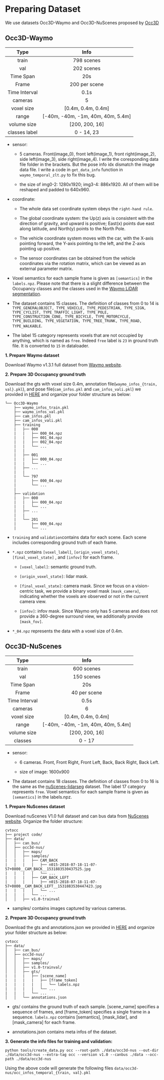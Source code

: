 # Preparing Dataset

We use datasets Occ3D-Waymo and Occ3D-NuScenes proposed by [Occ3D](https://github.com/Tsinghua-MARS-Lab/Occ3D/)

## Occ3D-Waymo

| Type |  Info |
| :----: | :----: |
| train           | 798 scenes|
| val             | 202 scenes|
| Time Span       | 20s |
| Frame           | 200 per scene|
| Time Interval   | 0.1s|
| cameras         | 5 |
| voxel size      | [0.4m, 0.4m, 0.4m] |
| range           | [-40m, -40m, -1m, 40m, 40m, 5.4m] |
| volume size     | [200, 200, 16] |
| classes label        | 0 - 14, 23 |

- sensor:

    - 5 cameras. Front(image_0), front left(image_1), front right(image_2), side left(image_3), side right(image_4). I write the coresponding data file folder in the brackets. But the pose info idx dismatch the image data file. I write a code in `get_data_info` function in `waymo_temporal_zlt.py` to fix this bug. 

    - the size of img0-2: 1280x1920; img3-4: 886x1920. All of them will be reshaped and padded to 640x960.

- coordinate: 
    
    - The whole data set coordinate system obeys the `right-hand rule`. 
    
    - The global coordinate system: the Up(z) axis is consistent with the direction of gravity, and upward is positive; East(x) points due east along latitude, and North(y) points to the North Pole. 
    
    - The vehicle coordinate system moves with the car, with the X-axis pointing forward, the Y-axis pointing to the left, and the Z-axis pointing up positive. 
    
    - The sensor coordinates can be obtained from the vehicle coordinates via the rotation matrix, which can be viewed as an external parameter matrix.

- Voxel semantics for each sample frame is given as `[semantics]` in the `labels.npz`. Please note that there is a slight difference between the Occupancy classes and the classes used in the [Waymo LiDAR segmentation](https://github.com/waymo-research/waymo-open-dataset/blob/bae19fa0a36664da18b691349955b95b29402713/waymo_open_dataset/protos/segmentation.proto#L20).

- The dataset contains 15 classes. The definition of classes from 0 to 14 is `TYPE_GENERALOBJECT, TYPE_VEHICLE, TYPE_PEDESTRIAN, TYPE_SIGN, TYPE_CYCLIST, TYPE_TRAFFIC_LIGHT, TYPE_POLE, TYPE_CONSTRUCTION_CONE, TYPE_BICYCLE, TYPE_MOTORCYCLE, TYPE_BUILDING, TYPE_VEGETATION, TYPE_TREE_TRUNK, TYPE_ROAD, TYPE_WALKABLE`.

- The label 15 category represents voxels that are not occupied by anything, which is named as `free`. Indeed `free` label is `23` in ground truth file. It is converted to `15` in dataloader.  

**1. Prepare Waymo dataset**

Download Waymo v1.3.1 full dataset from [Waymo website](https://waymo.com/open/download/). 

**2. Prepare 3D Occupancy ground truth**

Download the gts with voxel size 0.4m, annotation file(`waymo_infos_{train, val}.pkl`), and pose file(`cam_infos.pkl` and `cam_infos_vali.pkl`) we provided in [HERE](https://drive.google.com/drive/folders/13WxRl9Zb_AshEwvD96Uwz8cHjRNrtfQk) and organize your folder structure as below:

```
└── Occ3D-Waymo
    ├── waymo_infos_train.pkl
    ├── waymo_infos_val.pkl
    ├── cam_infos.pkl
    ├── cam_infos_vali.pkl
    ├── training
    |   ├── 000
    |   |   ├── 000_04.npz
    |   |   ├── 001_04.npz
    |   |   ├── 002_04.npz
    |   |   └── ...
    |   |     
    |   ├── 001
    |   |   ├── 000_04.npz
    |   |   └── ...
    |   ├── ...
    |   |
    |   └── 797
    |       ├── 000_04.npz
    |       └── ...
    |
    ├── validation
    |   ├── 000
    |   |   ├── 000_04.npz
    |   |   └── ...
    |   ├── ...
    |   |
    |   └── 201
    |       ├── 000_04.npz
    |       └── ...
```

- `training` and `validation`contains data for each scene. Each scene includes corresponding ground truth of each frame.

- `*.npz` contains `[voxel_label]`, `[origin_voxel_state]`, `[final_voxel_state]` , and `[infov]` for each frame. 

    - `[voxel_label]`: semantic ground truth. 

    - `[origin_voxel_state]`: lidar mask.

    - `[final_voxel_state]`: camera mask. Since we focus on a vision-centric task, we provide a binary voxel mask `[mask_camera]`, indicating whether the voxels are observed or not in the current camera view. 
    
    - `[infov]`: infov mask. Since Waymo only has 5 cameras and does not provide a 360-degree surround view, we additionally provide `[mask_fov]`. 

- `*_04.npz` represents the data with a voxel size of 0.4m.

## Occ3D-NuScenes

| Type |  Info |
| :----: | :----: |
| train           | 600 scenes|
| val             | 150 scenes|
| Time Span       | 20s |
| Frame           | 40 per scene |
| Time Interval   | 0.5s|
| cameras         | 6 |
| voxel size      | [0.4m, 0.4m, 0.4m] |
| range           | [-40m, -40m, -1m, 40m, 40m, 5.4m] |
| volume size     | [200, 200, 16]|
| classes         | 0 - 17 |

- sensor:
    
    - 6 cameras. Front, Front Right, Front Left, Back, Back Right, Back Left. 

    - size of image: 1600x900

- The dataset contains 18 classes. The definition of classes from 0 to 16 is the same as the [nuScenes-lidarseg](https://github.com/nutonomy/nuscenes-devkit/blob/fcc41628d41060b3c1a86928751e5a571d2fc2fa/python-sdk/nuscenes/eval/lidarseg/README.md) dataset. The label 17 category represents `free`. Voxel semantics for each sample frame is given as `[semantics]` in the labels.npz. 

**1. Prepare NuScenes dataset**

Download nuScenes V1.0 full dataset and can bus data from [NuScenes website](https://www.nuscenes.org/download). Organize the folder structure:

```
cvtocc
├── project code/
├── data/
│   ├── can_bus/
│   ├── occ3d-nus/
│   │   ├── maps/
│   │   ├── samples/
|   |   |   ├── CAM_BACK
|   |   |   |   ├── n015-2018-07-18-11-07-57+0800__CAM_BACK__1531883530437525.jpg
|   |   |   |   └── ...
|   |   |   ├── CAM_BACK_LEFT
|   |   |   |   ├── n015-2018-07-18-11-07-57+0800__CAM_BACK_LEFT__1531883530447423.jpg
|   |   |   |   └── ...
|   |   |   └── ...
│   │   ├── v1.0-trainval
```

- samples/ contains images captured by various cameras.

**2. Prepare 3D Occupancy ground truth**

Download the gts and annotations.json we provided in [HERE](https://drive.google.com/drive/folders/1Xarc91cNCNN3h8Vum-REbI-f0UlSf5Fc) and organize your folder structure as below:

```
cvtocc
├── data/
│   ├── can_bus/
│   ├── occ3d-nus/
│   │   ├── maps/
│   │   ├── samples/
│   │   ├── v1.0-trainval/
│   │   ├── gts/
|   |   |   ├── [scene_name]
|   |   |   |   ├── [frame_token]
|   |   |   |   |   └── labels.npz
|   |   |   |   └── ...
|   |   |   └── ...
│   │   └── annotations.json
```

- gts/ contains the ground truth of each sample. [scene_name] specifies a sequence of frames, and [frame_token] specifies a single frame in a sequence. `labels.npz` contains [semantics], [mask_lidar], and [mask_camera] for each frame.

- annotations.json contains meta infos of the dataset.

**3. Generate the info files for training and validation:**

```shell
python tools/create_data.py occ --root-path ./data/occ3d-nus --out-dir ./data/occ3d-nus --extra-tag occ --version v1.0 --canbus ./data --occ-path ./data/occ3d-nus
```

Using the above code will generate the following files `data/occ3d-nus/occ_infos_temporal_{train, val}.pkl`
